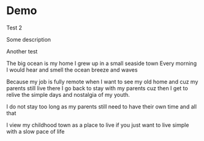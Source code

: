 # Demo

Test 2

Some description

Another test

The big ocean is my home
I grew up in a small seaside town
Every morning I would hear and smell the ocean breeze and waves

Because my job is fully remote when I want to see my old home and cuz my parents still live there I go back to stay with my parents
cuz then I get to relive the simple days and nostalgia of my youth.

I do not stay too long as my parents still need to have their own time and all that 

I view my childhood town as a place to live if you just want to live simple with a slow pace of life
